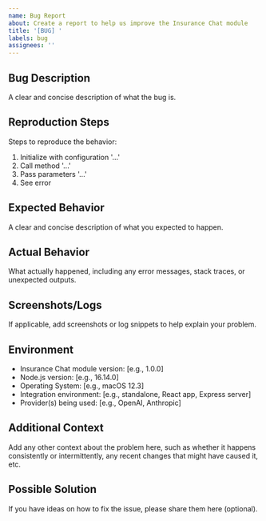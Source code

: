 ```yaml
---
name: Bug Report
about: Create a report to help us improve the Insurance Chat module
title: '[BUG] '
labels: bug
assignees: ''
---
```


## Bug Description
A clear and concise description of what the bug is.

## Reproduction Steps
Steps to reproduce the behavior:
1. Initialize with configuration '...'
2. Call method '...'
3. Pass parameters '...'
4. See error

## Expected Behavior
A clear and concise description of what you expected to happen.

## Actual Behavior
What actually happened, including any error messages, stack traces, or unexpected outputs.

## Screenshots/Logs
If applicable, add screenshots or log snippets to help explain your problem.

## Environment
- Insurance Chat module version: [e.g., 1.0.0]
- Node.js version: [e.g., 16.14.0]
- Operating System: [e.g., macOS 12.3]
- Integration environment: [e.g., standalone, React app, Express server]
- Provider(s) being used: [e.g., OpenAI, Anthropic]

## Additional Context
Add any other context about the problem here, such as whether it happens consistently or intermittently, any recent changes that might have caused it, etc.

## Possible Solution
If you have ideas on how to fix the issue, please share them here (optional).

